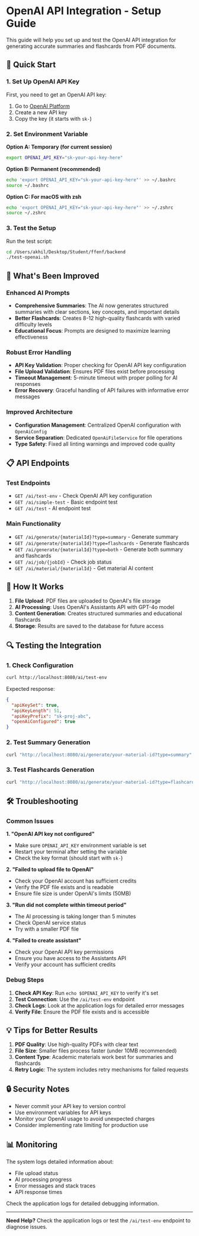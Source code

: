 # OpenAI API Integration - Setup Guide

This guide will help you set up and test the OpenAI API integration for generating accurate summaries and flashcards from PDF documents.

## 🚀 Quick Start

### 1. Set Up OpenAI API Key

First, you need to get an OpenAI API key:

1. Go to [OpenAI Platform](https://platform.openai.com/api-keys)
2. Create a new API key
3. Copy the key (it starts with `sk-`)

### 2. Set Environment Variable

**Option A: Temporary (for current session)**
```bash
export OPENAI_API_KEY="sk-your-api-key-here"
```

**Option B: Permanent (recommended)**
```bash
echo 'export OPENAI_API_KEY="sk-your-api-key-here"' >> ~/.bashrc
source ~/.bashrc
```

**Option C: For macOS with zsh**
```bash
echo 'export OPENAI_API_KEY="sk-your-api-key-here"' >> ~/.zshrc
source ~/.zshrc
```

### 3. Test the Setup

Run the test script:
```bash
cd /Users/akhil/Desktop/Student/ffenf/backend
./test-openai.sh
```

## 🔧 What's Been Improved

### Enhanced AI Prompts
- **Comprehensive Summaries**: The AI now generates structured summaries with clear sections, key concepts, and important details
- **Better Flashcards**: Creates 8-12 high-quality flashcards with varied difficulty levels
- **Educational Focus**: Prompts are designed to maximize learning effectiveness

### Robust Error Handling
- **API Key Validation**: Proper checking for OpenAI API key configuration
- **File Upload Validation**: Ensures PDF files exist before processing
- **Timeout Management**: 5-minute timeout with proper polling for AI responses
- **Error Recovery**: Graceful handling of API failures with informative error messages

### Improved Architecture
- **Configuration Management**: Centralized OpenAI configuration with `OpenAiConfig`
- **Service Separation**: Dedicated `OpenAiFileService` for file operations
- **Type Safety**: Fixed all linting warnings and improved code quality

## 📋 API Endpoints

### Test Endpoints
- `GET /ai/test-env` - Check OpenAI API key configuration
- `GET /ai/simple-test` - Basic endpoint test
- `GET /ai/test` - AI endpoint test

### Main Functionality
- `GET /ai/generate/{materialId}?type=summary` - Generate summary
- `GET /ai/generate/{materialId}?type=flashcards` - Generate flashcards
- `GET /ai/generate/{materialId}?type=both` - Generate both summary and flashcards
- `GET /ai/job/{jobId}` - Check job status
- `GET /ai/material/{materialId}` - Get material AI content

## 🎯 How It Works

1. **File Upload**: PDF files are uploaded to OpenAI's file storage
2. **AI Processing**: Uses OpenAI's Assistants API with GPT-4o model
3. **Content Generation**: Creates structured summaries and educational flashcards
4. **Storage**: Results are saved to the database for future access

## 🔍 Testing the Integration

### 1. Check Configuration
```bash
curl http://localhost:8080/ai/test-env
```

Expected response:
```json
{
  "apiKeySet": true,
  "apiKeyLength": 51,
  "apiKeyPrefix": "sk-proj-abc",
  "openAiConfigured": true
}
```

### 2. Test Summary Generation
```bash
curl "http://localhost:8080/ai/generate/your-material-id?type=summary"
```

### 3. Test Flashcards Generation
```bash
curl "http://localhost:8080/ai/generate/your-material-id?type=flashcards"
```

## 🛠️ Troubleshooting

### Common Issues

**1. "OpenAI API key not configured"**
- Make sure `OPENAI_API_KEY` environment variable is set
- Restart your terminal after setting the variable
- Check the key format (should start with `sk-`)

**2. "Failed to upload file to OpenAI"**
- Check your OpenAI account has sufficient credits
- Verify the PDF file exists and is readable
- Ensure file size is under OpenAI's limits (50MB)

**3. "Run did not complete within timeout period"**
- The AI processing is taking longer than 5 minutes
- Check OpenAI service status
- Try with a smaller PDF file

**4. "Failed to create assistant"**
- Check your OpenAI API key permissions
- Ensure you have access to the Assistants API
- Verify your account has sufficient credits

### Debug Steps

1. **Check API Key**: Run `echo $OPENAI_API_KEY` to verify it's set
2. **Test Connection**: Use the `/ai/test-env` endpoint
3. **Check Logs**: Look at the application logs for detailed error messages
4. **Verify File**: Ensure the PDF file exists and is accessible

## 💡 Tips for Better Results

1. **PDF Quality**: Use high-quality PDFs with clear text
2. **File Size**: Smaller files process faster (under 10MB recommended)
3. **Content Type**: Academic materials work best for summaries and flashcards
4. **Retry Logic**: The system includes retry mechanisms for failed requests

## 🔒 Security Notes

- Never commit your API key to version control
- Use environment variables for API keys
- Monitor your OpenAI usage to avoid unexpected charges
- Consider implementing rate limiting for production use

## 📊 Monitoring

The system logs detailed information about:
- File upload status
- AI processing progress
- Error messages and stack traces
- API response times

Check the application logs for detailed debugging information.

---

**Need Help?** Check the application logs or test the `/ai/test-env` endpoint to diagnose issues.
